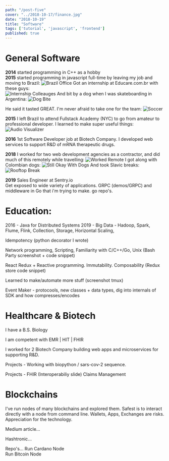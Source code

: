 ```yaml
---
path: "/post-five"
cover: "../2018-10-17/finance.jpg"
date: "2018-10-19"
title: "Software"
tags: ['tutorial', 'javascript', 'frontend']
published: true
---
```


# General Software
**2014** started programming in C++ as a hobby  
**2015** started programming in javascript full-time by leaving my job and moving to Brazil:
![Brazil Office](./brazil-office.jpg)
Got an internship at Educare.com.br with these guys:  
![Internship Colleauges](./internship-colleagues.jpg)
And bit by a dog when I was skateboarding in Argentina:
![Dog Bite](./dog-bite.jpg)

He said it tasted GREAT. I'm never afraid to take one for the team:
![Soccer](./sao-paulo-soccer.jpg)

**2015** I left Brazil to attend Fullstack Academy (NYC) to go from amateur to professional developer. I learned to make super useful things:
![Audio Visualizer](./audio-visualizer.jpg)

**2016** 1st Software Developer job at Biotech Company. I developed web services to support R&D of mRNA therapeutic drugs.

**2018** I worked for two web development agencies as a contractor, and did much of this remotely while travelling:
![Worked Remote](./worked-remote.jpg)
I got along with Colombian dogs:
![Still Okay With Dogs](./still-okay-with-dogs.jpg)
And took Slavic breaks:
![Rooftop Break](./rooftop-break.jpg)


**2019** Sales Engineer at Sentry.io  
Get exposed to wide variety of applications. GRPC (demos/GRPC) and middleware in Go that i'm trying to make. go repo's.

# Education:
2016 - Java for Distributed Systems
2019 - Big Data - Hadoop, Spark, Flume, Flink, Collection, Storage, Horizontal Scaling, 

Idempotency
(python decorator I wrote)

Network programming, Scripting, Familiarity with C/C++/Go, Unix
(Bash Party screenshot + code snippet)

React Redux + Reactive programming. Immutability. Composability
(Redux store code snippet)

Learned to make/automate more stuff (screenshot tmux)

Event Maker - protocools, new classes + data types, dig into internals of SDK and how compresses/encodes

# Healthcare & Biotech
I have a B.S. Biology

I am competent with EMR | HIT | FHIR

I worked for 2 Biotech Company building web apps and microservices for supporting R&D.

Projects - Working with biopython / sars-cov-2 sequence.

Projects - FHIR 
(Interoperabiliy slide)
Claims Management

# Blockchains
I've run nodes of many blockchains and explored them. Safest is to interact directly with a node from command line. Wallets, Apps, Exchanges are risks. Appreciation for the technology.

Medium article...

Hashtronic...

Repo's...
Run Cardano Node  
Run Bitcoin Node 
